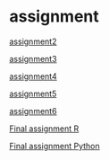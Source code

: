 # assignment

[assignment2](https://github.com/SimoneVos/assignment/blob/master/assignment2%20(3).ipynb)


[assignment3](https://github.com/SimoneVos/assignment/blob/master/assignment3.ipynb)

[assignment4](https://github.com/SimoneVos/assignment/blob/master/assignment4%20(2).ipynb)

[assignment5](https://github.com/SimoneVos/assignment/blob/master/R%20week%205%20assignment.ipynb)

[assignment6](https://github.com/SimoneVos/assignment/blob/master/Graded_assignment_2%20R%20week%206.ipynb)

[Final assignment R](https://github.com/SimoneVos/assignment/blob/master/Exam_student%20goede.ipynb)

[Final assignment Python](https://github.com/SimoneVos/assignment/blob/master/exam_june_7_2018%20goede!.ipynb)
